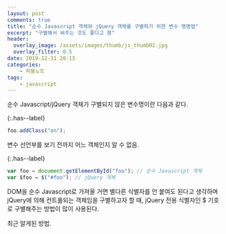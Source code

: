 ```yaml
---
layout: post
comments: true
title: "순수 Javascript 객체와 jQuery 객체를 구별하기 위한 변수 명명법"
excerpt: "구별해서 써주는 것도 좋다고 봄"
header:
  overlay_image: /assets/images/thumb/js_thumb02.jpg
  overlay_filter: 0.5
date: 2019-12-31 20:13
categories:
    - 퍼블노트
tags:
    - javascript
---
```

순수 Javascript/jQuery 객체가 구별되지 않은 변수명이란 다음과 같다.

{:.has--label}
```javascript
foo.addClass("on");
```
변수 선언부를 보기 전까지 어느 객체인지 알 수 없음.

{:.has--label}
```javascript
var foo = document.getElementById("foo"); // 순수 Javascript 객체
var $foo = $("#foo"); // jQuery 객체
```
DOM을 순수 Javascript로 가져올 거면 별다른 식별자를 안 붙여도 된다고 생각하며 jQuery에 의해 컨트롤되는 객체임을 구별하고자 할 때, jQuery 전용 식별자인 $ 기호로 구별해주는 방법이 많이 사용된다.

최근 알게된 방법.